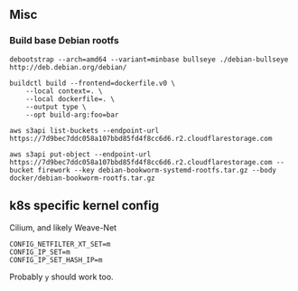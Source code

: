 ## Misc

### Build base Debian rootfs
```
debootstrap --arch=amd64 --variant=minbase bullseye ./debian-bullseye http://deb.debian.org/debian/
```

```
buildctl build --frontend=dockerfile.v0 \
    --local context=. \
    --local dockerfile=. \
    --output type \
    --opt build-arg:foo=bar
```

```
aws s3api list-buckets --endpoint-url https://7d9bec7ddc058a107bbd85fd4f8cc6d6.r2.cloudflarestorage.com
```

```
aws s3api put-object --endpoint-url https://7d9bec7ddc058a107bbd85fd4f8cc6d6.r2.cloudflarestorage.com --bucket firework --key debian-bookworm-systemd-rootfs.tar.gz --body docker/debian-bookworm-rootfs.tar.gz
```

## k8s specific kernel config

Cilium, and likely Weave-Net

```
CONFIG_NETFILTER_XT_SET=m
CONFIG_IP_SET=m
CONFIG_IP_SET_HASH_IP=m
```

Probably `y` should work too.